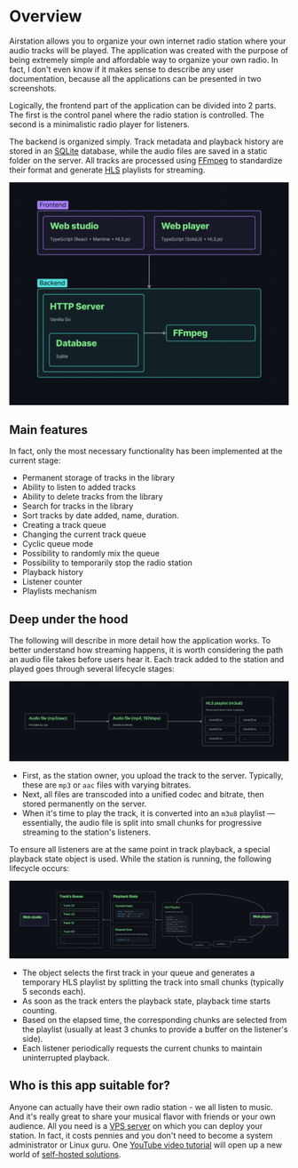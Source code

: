 # Overview

Airstation allows you to organize your own internet radio station where your audio tracks will be played. The application was created with the purpose of being extremely simple and affordable way to organize your own radio. In fact, I don't even know if it makes sense to describe any user documentation, because all the applications can be presented in two screenshots.

Logically, the frontend part of the application can be divided into 2 parts. The first is the control panel where the radio station is controlled. The second is a minimalistic radio player for listeners.

The backend is organized simply. Track metadata and playback history are stored in an [SQLite](https://en.wikipedia.org/wiki/SQLite) database, while the audio files are saved in a static folder on the server. All tracks are processed using [FFmpeg](https://en.wikipedia.org/wiki/FFmpeg) to standardize their format and generate [HLS](https://en.wikipedia.org/wiki/HTTP_Live_Streaming) playlists for streaming.

<img src="./images/tech-stack.png" alt="Technology stack"/>

## Main features

In fact, only the most necessary functionality has been implemented at the current stage:

- Permanent storage of tracks in the library
- Ability to listen to added tracks
- Ability to delete tracks from the library
- Search for tracks in the library
- Sort tracks by date added, name, duration.
- Creating a track queue
- Changing the current track queue
- Cyclic queue mode
- Possibility to randomly mix the queue
- Possibility to temporarily stop the radio station
- Playback history
- Listener counter
- Playlists mechanism

## Deep under the hood

The following will describe in more detail how the application works. To better understand how streaming happens, it is worth considering the path an audio file takes before users hear it. Each track added to the station and played goes through several lifecycle stages:

<img src="./images/audio-pipeline.png" alt="Audio pipeline"/>

- First, as the station owner, you upload the track to the server. Typically, these are `mp3` or `aac` files with varying bitrates.
- Next, all files are transcoded into a unified codec and bitrate, then stored permanently on the server.
- When it's time to play the track, it is converted into an `m3u8` playlist — essentially, the audio file is split into small chunks for progressive streaming to the station's listeners.

To ensure all listeners are at the same point in track playback, a special playback state object is used. While the station is running, the following lifecycle occurs:

<img src="./images/playback-lifecycle.png" alt="Playback lifecycle"/>

- The object selects the first track in your queue and generates a temporary HLS playlist by splitting the track into small chunks (typically 5 seconds each).
- As soon as the track enters the playback state, playback time starts counting.
- Based on the elapsed time, the corresponding chunks are selected from the playlist (usually at least 3 chunks to provide a buffer on the listener's side).
- Each listener periodically requests the current chunks to maintain uninterrupted playback.

## Who is this app suitable for?

Anyone can actually have their own radio station - we all listen to music. And it's really great to share your musical flavor with friends or your own audience. All you need is a [VPS server](https://en.wikipedia.org/wiki/Virtual_private_server) on which you can deploy your station. In fact, it costs pennies and you don't need to become a system administrator or Linux guru. One [YouTube video tutorial](https://www.youtube.com/results?search_query=how+to+vps) will open up a new world of [self-hosted solutions](https://github.com/awesome-selfhosted/awesome-selfhosted).